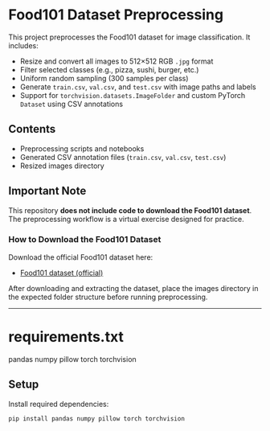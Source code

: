 # Food101 Dataset Preprocessing

This project preprocesses the Food101 dataset for image classification. It includes:

- Resize and convert all images to 512×512 RGB `.jpg` format  
- Filter selected classes (e.g., pizza, sushi, burger, etc.)  
- Uniform random sampling (300 samples per class)  
- Generate `train.csv`, `val.csv`, and `test.csv` with image paths and labels  
- Support for `torchvision.datasets.ImageFolder` and custom PyTorch `Dataset` using CSV annotations

## Contents

- Preprocessing scripts and notebooks  
- Generated CSV annotation files (`train.csv`, `val.csv`, `test.csv`)  
- Resized images directory

## Important Note

This repository **does not include code to download the Food101 dataset**. The preprocessing workflow is a virtual exercise designed for practice.

### How to Download the Food101 Dataset

Download the official Food101 dataset here:

- [Food101 dataset (official)](https://data.vision.ee.ethz.ch/cvl/food-101.tar.gz)

After downloading and extracting the dataset, place the images directory in the expected folder structure before running preprocessing.

---

# requirements.txt

pandas
numpy
pillow
torch
torchvision

## Setup

Install required dependencies:

```bash
pip install pandas numpy pillow torch torchvision
